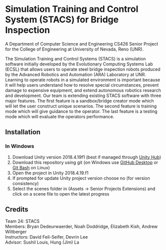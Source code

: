 # Simulation Training and Control System (STACS) for Bridge Inspection

A Department of Computer Science and Engineering CS426 Senior Project for the College of Engineering at University of Nevada, Reno (UNR).

The Simulation Training and Control Systems (STACS) is a simulation software initially developed by the Evolutionary Computing Systems Lab (ECSL) that allows users to operate steel bridge inspection robots produced by the Advanced Robotics and Automation (ARA) Laboratory at UNR. Learning to operate robots in a simulated environment is important because it will help users understand how to resolve special circumstances, prevent damage to expensive equipment, and extend autonomous robotics research and development. Our team is extending existing STACS software with three major features. The first feature is a sandbox/bridge creator mode which will let the user construct unique scenarios. The second feature is training mode which will give guidance to the operator. The last feature is a testing mode which will evaluate the operators performance.

## Installation

### In Windows
1. Download Unity version 2018.4.19f1 (best if managed through [Unity Hub](https://public-cdn.cloud.unity3d.com/hub/prod/UnityHubSetup.exe))
2. Download this repository using git (on Windows use [GitHub Desktop](https://desktop.github.com/) or [Git Bash](https://git-scm.com/downloads) on Linux)
3. Open the project in Unity 2018.4.19.f1
4. If prompted for update Unity project version choose no (for version consistency)
5. Select the scenes folder in (Assets -> Senior Projects Extensions) and click on a scene file to open the latest progress

## Credits

Team 24: STACS  
Members: Bryan Dedeurwaerder, Noah Doddridge, Elizabeth Kish, Andrew Wiltberger  
Instructors: David Feil-Seifer, Devrin Lee  
Advisor: Sushil Louis, Hung (Jim) La  



